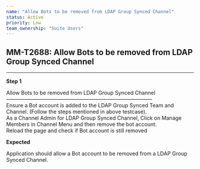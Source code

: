```yaml
---
name: "Allow Bots to be removed from LDAP Group Synced Channel"
status: Active
priority: Low
team_ownership: "Suite Users"
---
```


## MM-T2688: Allow Bots to be removed from LDAP Group Synced Channel

---

**Step 1**

Allow Bots to be removed from LDAP Group Synced Channel\
————————————————————————————\
Ensure a Bot account is added to the LDAP Group Synced Team and Channel. (Follow the steps mentioned in above testcase).\
As a Channel Admin for LDAP Group Synced Channel, Click on Manage Members in Channel Menu and then remove the bot account.\
Reload the page and check if Bot account is still removed

**Expected**

Application should allow a Bot account to be removed from a LDAP Group Synced Channel.
